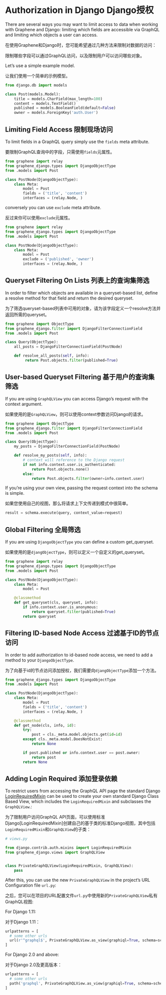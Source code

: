 # Authorization in Django	Django授权

There are several ways you may want to limit access to data when working with Graphene and Django: limiting which fields are accessible via GraphQL and limiting which objects a user can access.

在使用Graphene和Django时，您可能希望通过几种方法来限制对数据的访问：

限制哪些字段可以通过GraphQL访问，以及限制用户可以访问哪些对象。

Let’s use a simple example model.

让我们使用一个简单的示例模型。

```python
from django.db import models

class Post(models.Model):
    title = models.CharField(max_length=100)
    content = models.TextField()
    published = models.BooleanField(default=False)
    owner = models.ForeignKey('auth.User')
```

## Limiting Field Access	限制现场访问

To limit fields in a GraphQL query simply use the `fields` meta attribute.

要限制GraphQL查询中的字段，只需使用`fields`元属性。

```python
from graphene import relay
from graphene_django.types import DjangoObjectType
from .models import Post

class PostNode(DjangoObjectType):
    class Meta:
        model = Post
        fields = ('title', 'content')
        interfaces = (relay.Node, )
```

conversely you can use `exclude` meta attribute.

反过来你可以使用`exclude`元属性。

```python
from graphene import relay
from graphene_django.types import DjangoObjectType
from .models import Post

class PostNode(DjangoObjectType):
    class Meta:
        model = Post
        exclude = ('published', 'owner')
        interfaces = (relay.Node, )
```

## Queryset Filtering On Lists	列表上的查询集筛选

In order to filter which objects are available in a queryset-based list, define a resolve method for that field and return the desired queryset.

为了筛选queryset-based列表中可用的对象，请为该字段定义一个resolve方法并返回所需的queryset。

```python
from graphene import ObjectType
from graphene_django.filter import DjangoFilterConnectionField
from .models import Post

class Query(ObjectType):
    all_posts = DjangoFilterConnectionField(PostNode)

    def resolve_all_posts(self, info):
         return Post.objects.filter(published=True)
```

## User-based Queryset Filtering	基于用户的查询集筛选

If you are using `GraphQLView` you can access Django’s request with the context argument.

如果使用的是`GraphQLView`，则可以使用context参数访问Django的请求。

```python
from graphene import ObjectType
from graphene_django.filter import DjangoFilterConnectionField
from .models import Post

class Query(ObjectType):
    my_posts = DjangoFilterConnectionField(PostNode)

    def resolve_my_posts(self, info):
        # context will reference to the Django request
        if not info.context.user.is_authenticated:
            return Post.objects.none()
        else:
            return Post.objects.filter(owner=info.context.user)
```

If you’re using your own view, passing the request context into the schema is simple.

如果您使用自己的视图，那么将请求上下文传递到模式中很简单。

```python
result = schema.execute(query, context_value=request)
```

## Global Filtering	全局筛选

If you are using `DjangoObjectType` you can define a custom get_queryset.

如果使用的是`djangObjectType`，则可以定义一个自定义的get_queryset。

```python
from graphene import relay
from graphene_django.types import DjangoObjectType
from .models import Post

class PostNode(DjangoObjectType):
    class Meta:
        model = Post

    @classmethod
    def get_queryset(cls, queryset, info):
        if info.context.user.is_anonymous:
            return queryset.filter(published=True)
        return queryset
```

## Filtering ID-based Node Access	过滤基于ID的节点访问

In order to add authorization to id-based node access, we need to add a method to your `DjangoObjectType`.

为了向基于id的节点访问添加授权，我们需要向`djangObjectType`添加一个方法。

```python
from graphene_django.types import DjangoObjectType
from .models import Post

class PostNode(DjangoObjectType):
    class Meta:
        model = Post
        fields = ('title', 'content')
        interfaces = (relay.Node, )

    @classmethod
    def get_node(cls, info, id):
        try:
            post = cls._meta.model.objects.get(id=id)
        except cls._meta.model.DoesNotExist:
            return None

        if post.published or info.context.user == post.owner:
            return post
        return None
```

## Adding Login Required 	添加登录依赖

To restrict users from accessing the GraphQL API page the standard Django [LoginRequiredMixin](https://docs.djangoproject.com/en/1.10/topics/auth/default/#the-loginrequired-mixin) can be used to create your own standard Django Class Based View, which includes the `LoginRequiredMixin` and subclasses the `GraphQLView`.:

为了限制用户访问GraphQL API页面，可以使用标准Django[LoginRequiredMixin]创建自己的基于类的标准Django视图，其中包括`LoginRequiredMixin`和`GraphQLView`的子类：

```python
# views.py

from django.contrib.auth.mixins import LoginRequiredMixin
from graphene_django.views import GraphQLView


class PrivateGraphQLView(LoginRequiredMixin, GraphQLView):
    pass
```

After this, you can use the new `PrivateGraphQLView` in the project’s URL Configuration file `url.py`:

之后，您可以在项目的URL配置文件`url.py`中使用新的`PrivateGraphQLView`私有GraphQL视图:

For Django 1.11:

对于Django 1.11：

```python
urlpatterns = [
  # some other urls
  url(r'^graphql$', PrivateGraphQLView.as_view(graphiql=True, schema=schema)),
]
```

For Django 2.0 and above:

对于Django 2.0及更高版本：

```python
urlpatterns = [
  # some other urls
  path('graphql', PrivateGraphQLView.as_view(graphiql=True, schema=schema)),
]
```